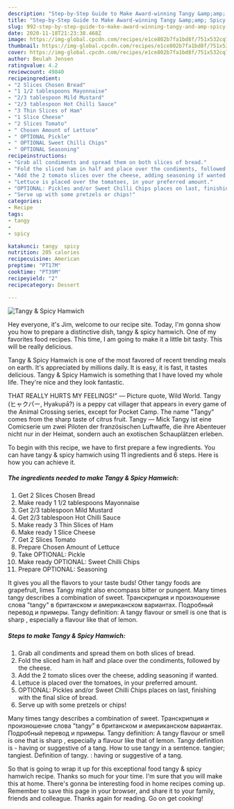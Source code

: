 ```yaml
---
description: "Step-by-Step Guide to Make Award-winning Tangy &amp;amp; Spicy Hamwich"
title: "Step-by-Step Guide to Make Award-winning Tangy &amp;amp; Spicy Hamwich"
slug: 992-step-by-step-guide-to-make-award-winning-tangy-and-amp-spicy-hamwich
date: 2020-11-18T21:23:38.468Z
image: https://img-global.cpcdn.com/recipes/e1ce802b7fa1bd8f/751x532cq70/tangy-spicy-hamwich-recipe-main-photo.jpg
thumbnail: https://img-global.cpcdn.com/recipes/e1ce802b7fa1bd8f/751x532cq70/tangy-spicy-hamwich-recipe-main-photo.jpg
cover: https://img-global.cpcdn.com/recipes/e1ce802b7fa1bd8f/751x532cq70/tangy-spicy-hamwich-recipe-main-photo.jpg
author: Beulah Jensen
ratingvalue: 4.2
reviewcount: 49840
recipeingredient:
- "2 Slices Chosen Bread"
- "1 1/2 tablespoons Mayonnaise"
- "2/3 tablespoon Mild Mustard"
- "2/3 tablespoon Hot Chilli Sauce"
- "3 Thin Slices of Ham"
- "1 Slice Cheese"
- "2 Slices Tomato"
- " Chosen Amount of Lettuce"
- " OPTIONAL Pickle"
- " OPTIONAL Sweet Chilli Chips"
- " OPTIONAL Seasoning"
recipeinstructions:
- "Grab all condiments and spread them on both slices of bread."
- "Fold the sliced ham in half and place over the condiments, followed by the cheese."
- "Add the 2 tomato slices over the cheese, adding seasoning if wanted."
- "Lettuce is placed over the tomatoes, in your preferred amount."
- "OPTIONAL: Pickles and/or Sweet Chilli Chips places on last, finishing with the final slice of bread."
- "Serve up with some pretzels or chips!"
categories:
- Recipe
tags:
- tangy
- 
- spicy

katakunci: tangy  spicy 
nutrition: 205 calories
recipecuisine: American
preptime: "PT17M"
cooktime: "PT39M"
recipeyield: "2"
recipecategory: Dessert

---
```



![Tangy &amp; Spicy Hamwich](https://img-global.cpcdn.com/recipes/e1ce802b7fa1bd8f/751x532cq70/tangy-spicy-hamwich-recipe-main-photo.jpg)

Hey everyone, it's Jim, welcome to our recipe site. Today, I'm gonna show you how to prepare a distinctive dish, tangy &amp; spicy hamwich. One of my favorites food recipes. This time, I am going to make it a little bit tasty. This will be really delicious.

Tangy &amp; Spicy Hamwich is one of the most favored of recent trending meals on earth. It's appreciated by millions daily. It is easy, it is fast, it tastes delicious. Tangy &amp; Spicy Hamwich is something that I have loved my whole life. They're nice and they look fantastic.

THAT REALLY HURTS MY FEELINGS!&#34; ― Picture quote, Wild World. Tangy (ヒャクパー, Hyakupā?) is a peppy cat villager that appears in every game of the Animal Crossing series, except for Pocket Camp. The name &#34;Tangy&#34; comes from the sharp taste of citrus fruit. Tangy — Mick Tangy ist eine Comicserie um zwei Piloten der französischen Luftwaffe, die ihre Abenteuer nicht nur in der Heimat, sondern auch an exotischen Schauplätzen erleben.


To begin with this recipe, we have to first prepare a few ingredients. You can have tangy &amp; spicy hamwich using 11 ingredients and 6 steps. Here is how you can achieve it.

<!--inarticleads1-->

##### The ingredients needed to make Tangy &amp; Spicy Hamwich:

1. Get 2 Slices Chosen Bread
1. Make ready 1 1/2 tablespoons Mayonnaise
1. Get 2/3 tablespoon Mild Mustard
1. Get 2/3 tablespoon Hot Chilli Sauce
1. Make ready 3 Thin Slices of Ham
1. Make ready 1 Slice Cheese
1. Get 2 Slices Tomato
1. Prepare  Chosen Amount of Lettuce
1. Take  OPTIONAL: Pickle
1. Make ready  OPTIONAL: Sweet Chilli Chips
1. Prepare  OPTIONAL: Seasoning


It gives you all the flavors to your taste buds! Other tangy foods are grapefruit, limes Tangy might also encompass bitter or pungent. Many times tangy describes a combination of sweet. Транскрипция и произношение слова &#34;tangy&#34; в британском и американском вариантах. Подробный перевод и примеры. Tangy definition: A tangy flavour or smell is one that is sharp , especially a flavour like that of lemon. 

<!--inarticleads2-->

##### Steps to make Tangy &amp; Spicy Hamwich:

1. Grab all condiments and spread them on both slices of bread.
1. Fold the sliced ham in half and place over the condiments, followed by the cheese.
1. Add the 2 tomato slices over the cheese, adding seasoning if wanted.
1. Lettuce is placed over the tomatoes, in your preferred amount.
1. OPTIONAL: Pickles and/or Sweet Chilli Chips places on last, finishing with the final slice of bread.
1. Serve up with some pretzels or chips!


Many times tangy describes a combination of sweet. Транскрипция и произношение слова &#34;tangy&#34; в британском и американском вариантах. Подробный перевод и примеры. Tangy definition: A tangy flavour or smell is one that is sharp , especially a flavour like that of lemon. Tangy definition is - having or suggestive of a tang. How to use tangy in a sentence. tangier; tangiest. Definition of tangy. : having or suggestive of a tang. 

So that is going to wrap it up for this exceptional food tangy &amp; spicy hamwich recipe. Thanks so much for your time. I'm sure that you will make this at home. There's gonna be interesting food in home recipes coming up. Remember to save this page in your browser, and share it to your family, friends and colleague. Thanks again for reading. Go on get cooking!
